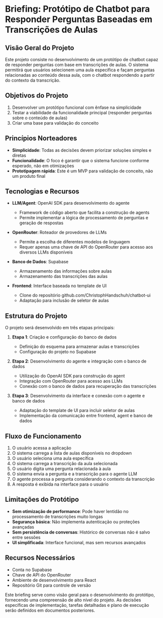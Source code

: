 # Briefing: Protótipo de Chatbot para Responder Perguntas Baseadas em Transcrições de Aulas

## Visão Geral do Projeto

Este projeto consiste no desenvolvimento de um protótipo de chatbot capaz de responder perguntas com base em transcrições de aulas. O sistema permitirá que usuários selecionem uma aula específica e façam perguntas relacionadas ao conteúdo dessa aula, com o chatbot respondendo a partir do contexto da transcrição.

## Objetivos do Projeto

1. Desenvolver um protótipo funcional com ênfase na simplicidade
2. Testar a viabilidade da funcionalidade principal (responder perguntas sobre o conteúdo de aulas)
3. Criar uma base para validação do conceito

## Princípios Norteadores

- **Simplicidade**: Todas as decisões devem priorizar soluções simples e diretas
- **Funcionalidade**: O foco é garantir que o sistema funcione conforme esperado, não em otimizações
- **Prototipagem rápida**: Este é um MVP para validação de conceito, não um produto final

## Tecnologias e Recursos

- **LLM/Agent**: OpenAI SDK para desenvolvimento do agente
  - Framework de código aberto que facilita a construção de agents
  - Permite implementar a lógica de processamento de perguntas e geração de respostas

- **OpenRouter**: Roteador de provedores de LLMs
  - Permite a escolha de diferentes modelos de linguagem
  - Requer apenas uma chave de API do OpenRouter para acesso aos diversos LLMs disponíveis

- **Banco de Dados**: Supabase
  - Armazenamento das informações sobre aulas
  - Armazenamento das transcrições das aulas

- **Frontend**: Interface baseada no template de UI
  - Clone do repositório github.com/ChristophHandschuh/chatbot-ui
  - Adaptação para inclusão de seletor de aulas

## Estrutura do Projeto

O projeto será desenvolvido em três etapas principais:

1. **Etapa 1**: Criação e configuração do banco de dados
   - Definição do esquema para armazenar aulas e transcrições
   - Configuração do projeto no Supabase

2. **Etapa 2**: Desenvolvimento do agente e integração com o banco de dados
   - Utilização do OpenAI SDK para construção do agent
   - Integração com OpenRouter para acesso aos LLMs
   - Conexão com o banco de dados para recuperação das transcrições

3. **Etapa 3**: Desenvolvimento da interface e conexão com o agente e banco de dados
   - Adaptação do template de UI para incluir seletor de aulas
   - Implementação da comunicação entre frontend, agent e banco de dados

## Fluxo de Funcionamento

1. O usuário acessa a aplicação
2. O sistema carrega a lista de aulas disponíveis no dropdown
3. O usuário seleciona uma aula específica
4. O sistema carrega a transcrição da aula selecionada
5. O usuário digita uma pergunta relacionada à aula
6. O sistema envia a pergunta e a transcrição para o agente LLM
7. O agente processa a pergunta considerando o contexto da transcrição
8. A resposta é exibida na interface para o usuário

## Limitações do Protótipo

- **Sem otimização de performance**: Pode haver lentidão no processamento de transcrições muito longas
- **Segurança básica**: Não implementa autenticação ou proteções avançadas
- **Sem persistência de conversas**: Histórico de conversas não é salvo entre sessões
- **UI simplificada**: Interface funcional, mas sem recursos avançados

## Recursos Necessários

- Conta no Supabase
- Chave de API do OpenRouter
- Ambiente de desenvolvimento para React
- Repositório Git para controle de versão

Este briefing serve como visão geral para o desenvolvimento do protótipo, fornecendo uma compreensão de alto nível do projeto. As decisões específicas de implementação, tarefas detalhadas e plano de execução serão definidos em documentos posteriores.